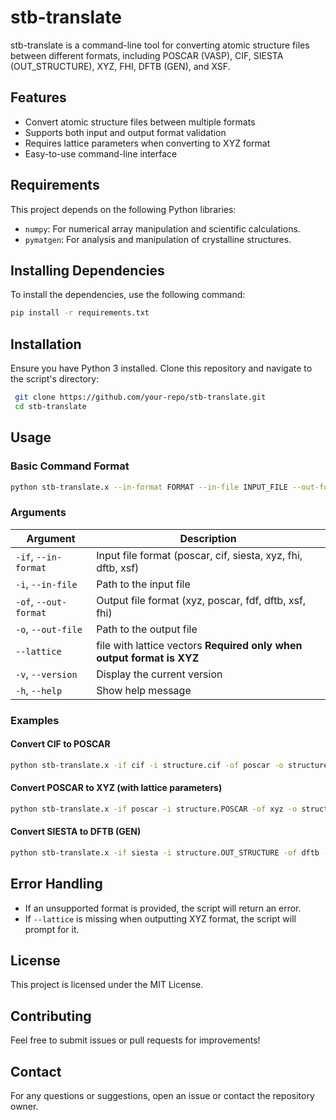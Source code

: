 # stb-translate

stb-translate is a command-line tool for converting atomic structure files between different formats, including POSCAR (VASP), CIF, SIESTA (OUT_STRUCTURE), XYZ, FHI, DFTB (GEN), and XSF.

## Features
- Convert atomic structure files between multiple formats
- Supports both input and output format validation
- Requires lattice parameters when converting to XYZ format
- Easy-to-use command-line interface

## Requirements

This project depends on the following Python libraries:

- `numpy`: For numerical array manipulation and scientific calculations.
- `pymatgen`: For analysis and manipulation of crystalline structures.

## Installing Dependencies

To install the dependencies, use the following command:

```bash
pip install -r requirements.txt
```

## Installation
Ensure you have Python 3 installed. Clone this repository and navigate to the script's directory:

```sh
 git clone https://github.com/your-repo/stb-translate.git
 cd stb-translate
```

## Usage
### Basic Command Format
```sh
python stb-translate.x --in-format FORMAT --in-file INPUT_FILE --out-format FORMAT --out-file OUTPUT_FILE [--lattice LATTICE-VECTORS_FILE]
```

### Arguments
| Argument | Description |
|----------|-------------|
| `-if`, `--in-format` | Input file format (poscar, cif, siesta, xyz, fhi, dftb, xsf) |
| `-i`, `--in-file` | Path to the input file |
| `-of`, `--out-format` | Output file format (xyz, poscar, fdf, dftb, xsf, fhi) |
| `-o`, `--out-file` | Path to the output file |
| `--lattice` | file with lattice vectors **Required only when output format is XYZ** |
| `-v`, `--version` | Display the current version |
| `-h`, `--help` | Show help message |

### Examples
#### Convert CIF to POSCAR
```sh
python stb-translate.x -if cif -i structure.cif -of poscar -o structure.POSCAR
```
#### Convert POSCAR to XYZ (with lattice parameters)
```sh
python stb-translate.x -if poscar -i structure.POSCAR -of xyz -o structure.xyz --lattice lattice.dat
```

#### Convert SIESTA to DFTB (GEN)
```sh
python stb-translate.x -if siesta -i structure.OUT_STRUCTURE -of dftb -o structure.gen
```

## Error Handling
- If an unsupported format is provided, the script will return an error.
- If `--lattice` is missing when outputting XYZ format, the script will prompt for it.

## License
This project is licensed under the MIT License.

## Contributing
Feel free to submit issues or pull requests for improvements!

## Contact
For any questions or suggestions, open an issue or contact the repository owner.


